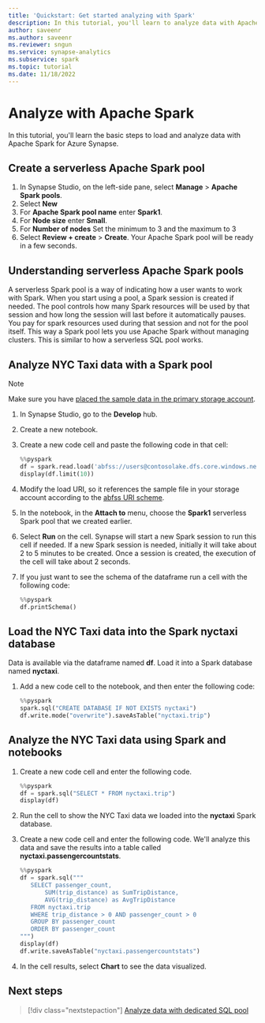 ```yaml
---
title: 'Quickstart: Get started analyzing with Spark' 
description: In this tutorial, you'll learn to analyze data with Apache Spark.
author: saveenr
ms.author: saveenr
ms.reviewer: sngun
ms.service: synapse-analytics
ms.subservice: spark
ms.topic: tutorial
ms.date: 11/18/2022
---
```


# Analyze with Apache Spark

In this tutorial, you'll learn the basic steps to load and analyze data with Apache Spark for Azure Synapse.

## Create a serverless Apache Spark pool

1. In Synapse Studio, on the left-side pane, select **Manage** > **Apache Spark pools**.
1. Select **New** 
1. For **Apache Spark pool name** enter **Spark1**.
1. For **Node size** enter **Small**.
1. For **Number of nodes** Set the minimum to 3 and the maximum to 3
1. Select **Review + create** > **Create**. Your Apache Spark pool will be ready in a few seconds.

## Understanding serverless Apache Spark pools

A serverless Spark pool is a way of indicating how a user wants to work with Spark. When you start using a pool, a Spark session is created if needed. The pool controls how many Spark resources will be used by that session and how long the session will last before it automatically pauses. You pay for spark resources used during that session and not for the pool itself. This way a Spark pool lets you use Apache Spark without managing clusters. This is similar to how a serverless SQL pool works.

## Analyze NYC Taxi data with a Spark pool

> [!NOTE]
> Make sure you have [placed the sample data in the primary storage account](get-started-create-workspace.md#place-sample-data-into-the-primary-storage-account).

1. In Synapse Studio, go to the **Develop** hub.
1. Create a new notebook.
1. Create a new code cell and paste the following code in that cell:

    ```py
    %%pyspark
    df = spark.read.load('abfss://users@contosolake.dfs.core.windows.net/NYCTripSmall.parquet', format='parquet')
    display(df.limit(10))
    ```

1. Modify the load URI, so it references the sample file in your storage account according to the [abfss URI scheme](../storage/blobs/data-lake-storage-introduction-abfs-uri.md).
1. In the notebook, in the **Attach to** menu, choose the **Spark1** serverless Spark pool that we created earlier.
1. Select **Run** on the cell. Synapse will start a new Spark session to run this cell if needed. If a new Spark session is needed, initially it will take about 2 to 5 minutes to be created. Once a session is created, the execution of the cell will take about 2 seconds.
1. If you just want to see the schema of the dataframe run a cell with the following code:

    ```py
    %%pyspark
    df.printSchema()
    ```

## Load the NYC Taxi data into the Spark nyctaxi database

Data is available via the dataframe named **df**. Load it into a Spark database named **nyctaxi**.

1. Add a new code cell to the notebook, and then enter the following code:

    ```py
    %%pyspark
    spark.sql("CREATE DATABASE IF NOT EXISTS nyctaxi")
    df.write.mode("overwrite").saveAsTable("nyctaxi.trip")
    ```
## Analyze the NYC Taxi data using Spark and notebooks

1. Create a new code cell and enter the following code. 

   ```py
   %%pyspark
   df = spark.sql("SELECT * FROM nyctaxi.trip") 
   display(df)
   ```

1. Run the cell to show the NYC Taxi data we loaded into the **nyctaxi** Spark database.
1. Create a new code cell and enter the following code. We'll analyze this data and save the results into a table called **nyctaxi.passengercountstats**.

   ```py
   %%pyspark
   df = spark.sql("""
      SELECT passenger_count,
          SUM(trip_distance) as SumTripDistance,
          AVG(trip_distance) as AvgTripDistance
      FROM nyctaxi.trip
      WHERE trip_distance > 0 AND passenger_count > 0
      GROUP BY passenger_count
      ORDER BY passenger_count
   """) 
   display(df)
   df.write.saveAsTable("nyctaxi.passengercountstats")
   ```

1. In the cell results, select **Chart** to see the data visualized.

## Next steps

> [!div class="nextstepaction"]
> [Analyze data with dedicated SQL pool](get-started-analyze-sql-pool.md)
